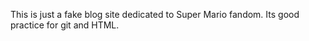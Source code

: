 This is just a fake blog site dedicated to Super Mario fandom. 
Its good practice for git and HTML.
